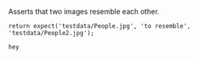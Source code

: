 Asserts that two images resemble each other.

```javascript#async:true
return expect('testdata/People.jpg', 'to resemble', 'testdata/People2.jpg');
```

```output
hey
```